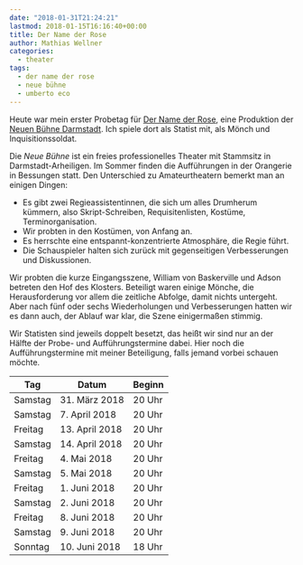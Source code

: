 ```yaml
---
date: "2018-01-31T21:24:21"
lastmod: 2018-01-15T16:16:40+00:00
title: Der Name der Rose
author: Mathias Wellner
categories:
  - theater
tags:
  - der name der rose
  - neue bühne
  - umberto eco
---
```

Heute war mein erster Probetag für [Der Name der Rose](https://de.wikipedia.org/wiki/Der_Name_der_Rose), eine Produktion der [Neuen Bühne Darmstadt](http://www.neue-buehne.de/). Ich spiele dort als Statist mit, als Mönch und Inquisitionssoldat. 

<!--more-->

Die _Neue Bühne_ ist ein freies professionelles Theater mit Stammsitz in Darmstadt-Arheiligen. Im Sommer finden die Aufführungen in der Orangerie in Bessungen statt. Den Unterschied zu Amateurtheatern bemerkt man an einigen Dingen:

* Es gibt zwei Regieassistentinnen, die sich um alles Drumherum kümmern, also Skript-Schreiben, Requisitenlisten, Kostüme, Terminorganisation.
* Wir probten in den Kostümen, von Anfang an.
* Es herrschte eine entspannt-konzentrierte Atmosphäre, die Regie führt.
* Die Schauspieler halten sich zurück mit gegenseitigen Verbesserungen und Diskussionen.

Wir probten die kurze Eingangsszene, William von Baskerville und Adson betreten den Hof des Klosters. Beteiligt waren einige Mönche, die Herausforderung vor allem die zeitliche Abfolge, damit nichts untergeht. Aber nach fünf oder sechs Wiederholungen und Verbesserungen hatten wir es dann auch, der Ablauf war klar, die Szene einigermaßen stimmig. 

Wir Statisten sind jeweils doppelt besetzt, das heißt wir sind nur an der Hälfte der Probe- und Aufführungstermine dabei. Hier noch die Aufführungstermine mit meiner Beteiligung, falls jemand vorbei schauen möchte. 

<table class="table table-striped" style="max-width: 25rem;">
  <thead>
    <tr>
      <th>Tag</th>
      <th>Datum</th>
      <th>Beginn</th>
    </tr>
  </thead>
  <tbody>
    <tr>
      <td>Samstag</td>
      <td>31. März 2018</td>
      <td>20 Uhr</td>
    </tr>
    <tr>
      <td>Samstag</td>
      <td>7. April 2018</td>
      <td>20 Uhr</td>
    </tr>
    <tr>
      <td>Freitag</td>
      <td>13. April 2018</td>
      <td>20 Uhr</td>
    </tr>
    <tr>
      <td>Samstag</td>
      <td>14. April 2018</td>
      <td>20 Uhr</td>
    </tr>
    <tr>
      <td>Freitag</td>
      <td>4. Mai 2018</td>
      <td>20 Uhr</td>
    </tr>
    <tr>
      <td>Samstag</td>
      <td>5. Mai 2018</td>
      <td>20 Uhr</td>
    </tr>
    <tr>
      <td>Freitag</td>
      <td>1. Juni 2018</td>
      <td>20 Uhr</td>
    </tr>
    <tr>
      <td>Samstag</td>
      <td>2. Juni 2018</td>
      <td>20 Uhr</td>
    </tr>
    <tr>
      <td>Freitag</td>
      <td>8. Juni 2018</td>
      <td>20 Uhr</td>
    </tr>
    <tr>
      <td>Samstag</td>
      <td>9. Juni 2018</td>
      <td>20 Uhr</td>
    </tr>
    <tr>
      <td>Sonntag</td>
      <td>10. Juni 2018</td>
      <td>18 Uhr</td>
    </tr>
  </tbody>
</table>